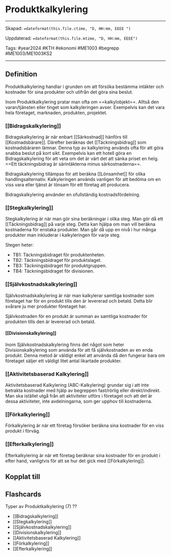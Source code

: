# Produktkalkylering

---
Skapad: `=dateformat(this.file.ctime, "D, HH:mm, EEEE ")`

Uppdaterad: `=dateformat(this.file.mtime, "D, HH:mm, EEEE")`

Tags: #year2024 #KTH #ekonomi #ME1003 #begrepp #ME1003/ME1003KS2

---

## Definition

Produktkalkylering handlar i grunden om att försöka bestämma intäkter och kostnader för sina produkter och utifrån det göra sina beslut.

Inom Produktkalkylering pratar man ofta om ==kalkylobjekt==. Alltså den varan/tjänsten eller tinget som kalkyleringen avser. Exempelvis kan det vara hela företaget, marknaden, produkten, projektet.

### [[Bidragskalkylering]]

Bidragskalkylering är när enbart [[Särkostnad]] hänförs till [[Kostnadsbärare]]. Därefter beräknas det [[Täckningsbidrag]] som kostnadsbäraren lämnar. Denna typ av kalkylering används ofta för att göra snabba beslut på kort sikt. Exempelvis kan ett hotell göra en Bidragskalkylering för att veta om det är värt det att sänka priset en helg. ==Ett täckningsbidrag är särintäkterna minus särkostnaderna==.

Bidragskalkylering tillämpas för att beräkna [[Lönsamhet]] för olika handlingsalternativ. Kalkyleringen används vanligen för att bedöma om en viss vara eller tjänst är lönsam för ett företag att producera.

Bidragskalkylering använder en ofullständig kostnadsfördelning.

### [[Stegkalkylering]]

Stegkalkylering är när man gör sina beräkningar i olika steg. Man gör då ett [[Täckningsbidrag]] på varje steg. Detta kan hjälpa om man vill beräkna kostnaderna för enstaka produkter. Man går då upp en nivå i hur många produkter man inkluderar i kalkyleringen för varje steg.

Stegen heter:

- TB1: Täckningsbidraget för produktenheten.
- TB2: Täckningsbidraget för produktslaget.
- TB3: Täckningsbidraget för produktgruppen.
- TB4: Täckningsbidraget för divisionen.

### [[Självkostnadskalkylering]]

Självkostnadskalkylering är när man kalkylerar samtliga kostnader som företaget har för en produkt tills den är levererad och betald. Detta blir svårare ju mer produkter företaget har.

Självkostnaden för en produkt är summan av samtliga kostnader för produkten tills den är levererad och betald.

#### [[Divisionskalkylering]]

Inom Självkostnadskalkylering finns det något som heter Divisionskalkylering som använda för att få självkostnaden av en enda produkt. Denna metod är väldigt enkel att använda då den fungerar bara om företaget säljer ett väldigt litet antal likartade produkter.

### [[Aktivitetsbaserad Kalkylering]]

Aktivitetsbaserad Kalkylering (ABC-Kalkylering) grundar sig i att inte betrakta kostnader med hjälp av begreppen fast/rörlig eller direkt/indirekt. Man ska istället utgå från att aktiviteter utförs i företaget och att det är dessa aktiviteter, inte avdelningarna, som ger upphov till kostnaderna.

### [[Förkalkylering]]

Förkalkylering är när ett företag försöker beräkna sina kostnader för en viss produkt i förväg.

### [[Efterkalkylering]]

Efterkalkylering är när ett företag beräknar sina kostnader för en produkt i efter hand, vanligtvis för att se hur det gick med [[Förkalkylering]].

## Kopplat till

## Flashcards

Typer av Produktkalkylering (7)
??
- [[Bidragskalkylering]]
- [[Stegkalkylering]]
- [[Självkostnadskalkylering]]
- [[Divisionskalkylering]]
- [[Aktivitetsbaserad Kalkylering]]
- [[Förkalkylering]]
- [[Efterkalkylering]]
<!--SR:!2024-02-26,3,232!2024-03-01,6,270-->
